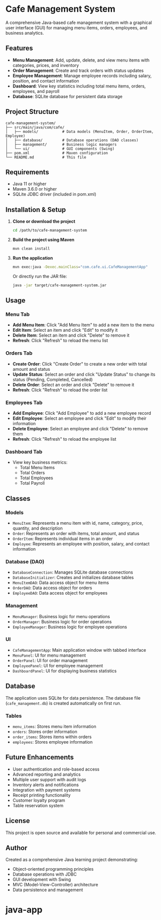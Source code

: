 # Cafe Management System

A comprehensive Java-based cafe management system with a graphical user interface (GUI) for managing menu items, orders, employees, and business analytics.

## Features

- **Menu Management**: Add, update, delete, and view menu items with categories, prices, and inventory
- **Order Management**: Create and track orders with status updates
- **Employee Management**: Manage employee records including salary, position, and contact information
- **Dashboard**: View key statistics including total menu items, orders, employees, and payroll
- **Database**: SQLite database for persistent data storage

## Project Structure

```
cafe-management-system/
├── src/main/java/com/cafe/
│   ├── models/           # Data models (MenuItem, Order, OrderItem, Employee)
│   ├── database/         # Database operations (DAO classes)
│   ├── management/       # Business logic managers
│   └── ui/               # GUI components (Swing)
├── pom.xml               # Maven configuration
└── README.md             # This file
```

## Requirements

- Java 11 or higher
- Maven 3.6.0 or higher
- SQLite JDBC driver (included in pom.xml)

## Installation & Setup

1. **Clone or download the project**
   ```bash
   cd /path/to/cafe-management-system
   ```

2. **Build the project using Maven**
   ```bash
   mvn clean install
   ```

3. **Run the application**
   ```bash
   mvn exec:java -Dexec.mainClass="com.cafe.ui.CafeManagementApp"
   ```

   Or directly run the JAR file:
   ```bash
   java -jar target/cafe-management-system.jar
   ```

## Usage

### Menu Tab
- **Add Menu Item**: Click "Add Menu Item" to add a new item to the menu
- **Edit Item**: Select an item and click "Edit" to modify it
- **Delete Item**: Select an item and click "Delete" to remove it
- **Refresh**: Click "Refresh" to reload the menu list

### Orders Tab
- **Create Order**: Click "Create Order" to create a new order with total amount and status
- **Update Status**: Select an order and click "Update Status" to change its status (Pending, Completed, Cancelled)
- **Delete Order**: Select an order and click "Delete" to remove it
- **Refresh**: Click "Refresh" to reload the order list

### Employees Tab
- **Add Employee**: Click "Add Employee" to add a new employee record
- **Edit Employee**: Select an employee and click "Edit" to modify their information
- **Delete Employee**: Select an employee and click "Delete" to remove them
- **Refresh**: Click "Refresh" to reload the employee list

### Dashboard Tab
- View key business metrics:
  - Total Menu Items
  - Total Orders
  - Total Employees
  - Total Payroll

## Classes

### Models
- `MenuItem`: Represents a menu item with id, name, category, price, quantity, and description
- `Order`: Represents an order with items, total amount, and status
- `OrderItem`: Represents individual items in an order
- `Employee`: Represents an employee with position, salary, and contact information

### Database (DAO)
- `DatabaseConnection`: Manages SQLite database connections
- `DatabaseInitializer`: Creates and initializes database tables
- `MenuItemDAO`: Data access object for menu items
- `OrderDAO`: Data access object for orders
- `EmployeeDAO`: Data access object for employees

### Management
- `MenuManager`: Business logic for menu operations
- `OrderManager`: Business logic for order operations
- `EmployeeManager`: Business logic for employee operations

### UI
- `CafeManagementApp`: Main application window with tabbed interface
- `MenuPanel`: UI for menu management
- `OrderPanel`: UI for order management
- `EmployeePanel`: UI for employee management
- `DashboardPanel`: UI for displaying business statistics

## Database

The application uses SQLite for data persistence. The database file (`cafe_management.db`) is created automatically on first run.

### Tables
- `menu_items`: Stores menu item information
- `orders`: Stores order information
- `order_items`: Stores items within orders
- `employees`: Stores employee information

## Future Enhancements

- User authentication and role-based access
- Advanced reporting and analytics
- Multiple user support with audit logs
- Inventory alerts and notifications
- Integration with payment systems
- Receipt printing functionality
- Customer loyalty program
- Table reservation system

## License

This project is open source and available for personal and commercial use.

## Author

Created as a comprehensive Java learning project demonstrating:
- Object-oriented programming principles
- Database operations with JDBC
- GUI development with Swing
- MVC (Model-View-Controller) architecture
- Data persistence and management



# java-app
